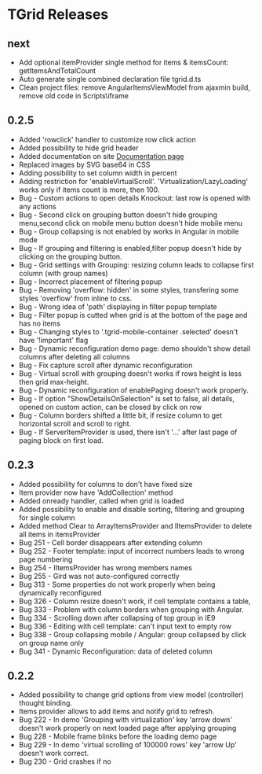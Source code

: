 ﻿# TGrid Releases
## next
 * Add optional itemProvider single method for items & itemsCount: getItemsAndTotalCount
 * Auto generate single combined declaration file tgrid.d.ts
 * Clean project files: remove AngularItemsViewModel from ajaxmin build, remove old code in Scripts\iframe

## 0.2.5
 * Added 'rowclick' handler to customize row click action
 * Added possibility to hide grid header
 * Added documentation on site [Documentation page](http://grid.tesseris.com/Home/Documentation)
 * Replaced images by SVG base64 in CSS
 * Adding possibility to set column width in percent
 * Adding restriction for 'enableVirtualScroll'. 'Virtualization/LazyLoading' works only if items count is more, then 100.
 * Bug - Custom actions to open details Knockout: last row is opened with any actions
 * Bug - Second click on grouping button doesn't hide grouping menu,second click on mobile menu button doesn't hide mobile menu
 * Bug - Group collapsing is not enabled by works in Angular in mobile mode
 * Bug - If grouping and filtering is enabled,filter popup doesn't hide by clicking on the grouping button.
 * Bug - Grid settings with Grouping: resizing column leads to collapse first column (with group names)
 * Bug - Incorrect placement of filtering popup
 * Bug - Removing 'overflow: hidden' in some styles, transfering some styles 'overflow' from inline to css.
 * Bug - Wrong idea of 'path' displaying in filter popup template
 * Bug - Filter popup is cutted when grid is at the bottom of the page and has no items
 * Bug - Changing styles to '.tgrid-mobile-container .selected' doesn't have '!important' flag
 * Bug - Dynamic reconfiguration demo page: demo shouldn't show detail columns after deleting all columns
 * Bug - Fix capture scroll after dynamic reconfiguration
 * Bug - Virtual scroll with grouping doesn't works if rows height is less then grid max-height.
 * Bug - Dynamic reconfiguration of enablePaging doesn't work properly.
 * Bug - If option "ShowDetailsOnSelection" is set to false, all details, opened on custom action, can be closed by click on row
 * Bug - Column borders shifted a little bit, if resize column to get horizontal scroll and scroll to right.
 * Bug - If ServerItemProvider is used, there isn't '...' after last page of paging block on first load.

## 0.2.3
 * Added possibility for columns to don't have fixed size
 * Item provider now have 'AddCollection' method
 * Added onready handler, called when grid is loaded
 * Added possibility to enable and disable sorting, filtering and grouping for single column
 * Added method Clear to ArrayItemsProvider and IItemsProvider to delete all items in itemsProvider
 * Bug 251 - Cell border disappears after extending column
 * Bug 252 - Footer template: input of incorrect numbers leads to wrong page numbering
 * Bug 254 - IItemsProvider has wrong members names
 * Bug 255 - Gird was not auto-configured correctly
 * Bug 313 - Some properties do not work properly when being dynamically reconfigured
 * Bug 326 - Column resize doesn't work, if cell template contains a table, 
 * Bug 333 - Problem with column borders when grouping with Angular.
 * Bug 334 - Scrolling down after collapsing of top group in IE9
 * Bug 336 - Editing with cell template: can't input text to empty row
 * Bug 338 - Group collapsing mobile / Angular: group collapsed by click on group name only
 * Bug 341 - Dynamic Reconfiguration: data of deleted column

## 0.2.2
 * Added possibility to change grid options from view model (controller) thought binding.
 * Items provider allows to add items and notify grid to refresh.
 * Bug 222 - In demo 'Grouping with virtualization' key 'arrow down' doesn't work properly on next loaded page after applying grouping
 * Bug 228 - Mobile frame blinks before the loading demo page
 * Bug 229 - In demo 'virtual scrolling of 100000 rows' key 'arrow Up' doesn't work correct.
 * Bug 230 - Grid crashes if no <script> tag is inside div with binding
 * Bug 231 - If provider is bound on ko.observable grid fails
 * Bug 241 - There shouldn't be jQuery in Options.ts
 * Bug 243 - IE Paging: not working scroller
 * Bug 248 - Demo 'Paging with 100000 rows'. Redundant  class 'desktop' is added, every time when I choose any page

## 0.2.1 
 * IE9 support added
 * Add keyboard support
 * Bugfixing

## 0.1.2
 * Minor bugfixing
 * Nuget package created

## 0.1
 * Initial release all major functions are suported
 
